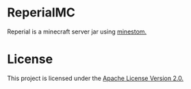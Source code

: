 # ReperialMC
Reperial is a minecraft server jar using [minestom.](https://github.com/Minestom/Minestom)

# License
This project is licensed under the [Apache License Version 2.0.](https://github.com/Minestom/Minestom/blob/master/LICENSE)
